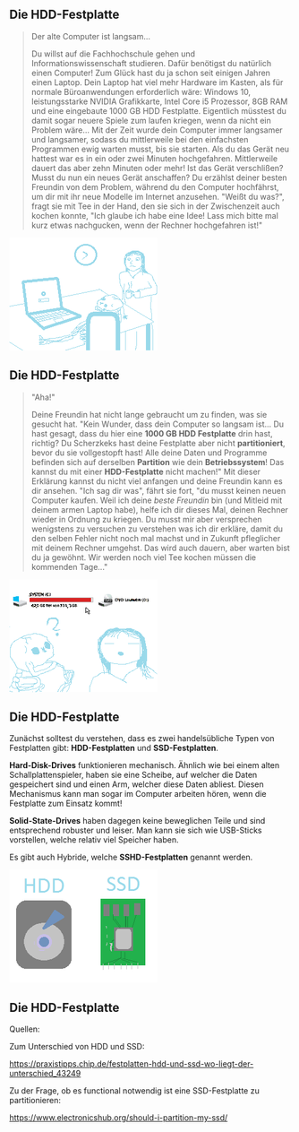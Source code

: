 <!--
link: css/callouts.css
-->
## Die HDD-Festplatte

<!-- class = "callout danger with-title" -->
> Der alte Computer ist langsam...
> 
> Du willst auf die Fachhochschule gehen und Informationswissenschaft studieren. Dafür benötigst du natürlich einen Computer! Zum Glück hast du ja schon seit einigen Jahren einen Laptop. Dein Laptop hat viel mehr Hardware im Kasten, als für normale Büroanwendungen erforderlich wäre: Windows 10, leistungsstarke NVIDIA Grafikkarte, Intel Core i5 Prozessor, 8GB RAM und eine eingebaute 1000 GB HDD Festplatte. Eigentlich müsstest du damit sogar neuere Spiele zum laufen kriegen, wenn da nicht ein Problem wäre... Mit der Zeit wurde dein Computer immer langsamer und langsamer, sodass du mittlerweile bei den einfachsten Programmen ewig warten musst, bis sie starten. Als du das Gerät neu hattest war es in ein oder zwei Minuten hochgefahren. Mittlerweile dauert das aber zehn Minuten oder mehr! Ist das Gerät verschlißen? Musst du nun ein neues Gerät anschaffen? Du erzählst deiner besten Freundin von dem Problem, während du den Computer hochfährst, um dir mit ihr neue Modelle im Internet anzusehen. "Weißt du was?", fragt sie mit Tee in der Hand, den sie sich in der Zwischenzeit auch kochen konnte, "Ich glaube ich habe eine Idee! Lass mich bitte mal kurz etwas nachgucken, wenn der Rechner hochgefahren ist!"

![Geduld beim Hochfahren](bilder/HARDWARE_MR_01.png "Warum ist der Computer so langsam?")

## Die HDD-Festplatte

<!-- class = "callout callout with-title" -->
> "Aha!"
>
> Deine Freundin hat nicht lange gebraucht um zu finden, was sie gesucht hat. "Kein Wunder, dass dein Computer so langsam ist... Du hast gesagt, dass du hier eine **1000 GB HDD Festplatte** drin hast, richtig? Du Scherzkeks hast deine Festplatte aber nicht **partitioniert**, bevor du sie vollgestopft hast! Alle deine Daten und Programme befinden sich auf derselben **Partition** wie dein **Betriebssystem**! Das kannst du mit einer **HDD-Festplatte** nicht machen!" Mit dieser Erklärung kannst du nicht viel anfangen und deine Freundin kann es dir ansehen. "Ich sag dir was", fährt sie fort, "du musst keinen neuen Computer kaufen. Weil ich deine *beste Freundin* bin (und Mitleid mit deinem armen Laptop habe), helfe ich dir dieses Mal, deinen Rechner wieder in Ordnung zu kriegen. Du musst mir aber versprechen wenigstens zu versuchen zu verstehen was ich dir erkläre, damit du den selben Fehler nicht noch mal machst und in Zukunft pfleglicher mit deinem Rechner umgehst. Das wird auch dauern, aber warten bist du ja gewöhnt. Wir werden noch viel Tee kochen müssen die kommenden Tage..."


![Dem Problem auf den Zahn fühlen](bilder/HARDWARE_MR_02.png "Moment mal... Hat sie 'Tage' gesagt?")

## Die HDD-Festplatte

Zunächst solltest du verstehen, dass es zwei handelsübliche Typen von Festplatten gibt: **HDD-Festplatten** und **SSD-Festplatten**.

**Hard-Disk-Drives** funktionieren mechanisch. Ähnlich wie bei einem alten Schallplattenspieler, haben sie eine Scheibe, auf welcher die Daten gespeichert sind und einen Arm, welcher diese Daten abliest. Diesen Mechanismus kann man sogar im Computer arbeiten hören, wenn die Festplatte zum Einsatz kommt!

**Solid-State-Drives** haben dagegen keine beweglichen Teile und sind entsprechend robuster und leiser. Man kann sie sich wie USB-Sticks vorstellen, welche relativ viel Speicher haben.

Es gibt auch Hybride, welche **SSHD-Festplatten** genannt werden.

![Vergleich HDD und SSD](bilder/HARDWARE_MR_03.png "HDD und SSD.")

## Die HDD-Festplatte
Quellen:

Zum Unterschied von HDD und SSD:

https://praxistipps.chip.de/festplatten-hdd-und-ssd-wo-liegt-der-unterschied_43249

Zu der Frage, ob es functional notwendig ist eine SSD-Festplatte zu partitionieren:

https://www.electronicshub.org/should-i-partition-my-ssd/
